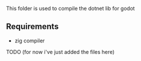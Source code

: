 This folder is used to compile the dotnet lib for godot

## Requirements
- zig compiler


TODO (for now i've just added the files here)